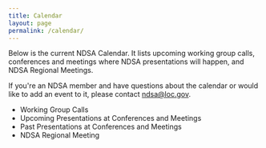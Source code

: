 ```yaml
---
title: Calendar
layout: page
permalink: /calendar/
---
```



Below is the current NDSA Calendar. It lists upcoming working group calls, conferences and meetings where NDSA presentations will happen, and NDSA Regional Meetings.

If you're an NDSA member and have questions about the calendar or would like to add an event to it, please contact ndsa@loc.gov.

- Working Group Calls
- Upcoming Presentations at Conferences and Meetings
- Past Presentations at Conferences and Meetings
- NDSA Regional Meeting
